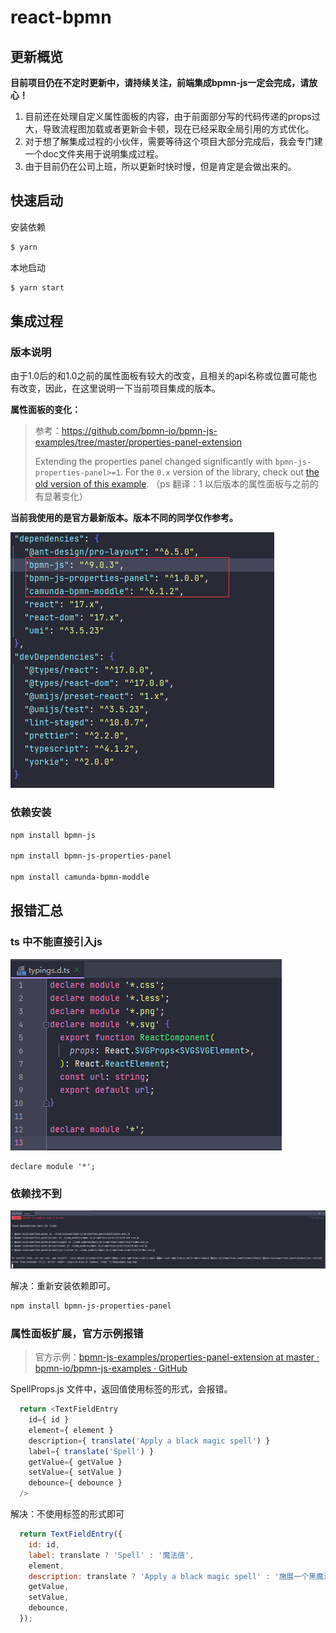 # react-bpmn

## 更新概览

**目前项目仍在不定时更新中，请持续关注，前端集成bpmn-js一定会完成，请放心！**

1. 目前还在处理自定义属性面板的内容，由于前面部分写的代码传递的props过大，导致流程图加载或者更新会卡顿，现在已经采取全局引用的方式优化。
2. 对于想了解集成过程的小伙伴，需要等待这个项目大部分完成后，我会专门建一个doc文件夹用于说明集成过程。
3. 由于目前仍在公司上班，所以更新时快时慢，但是肯定是会做出来的。

## 快速启动

安装依赖

```bash
$ yarn
```

本地启动

```bash
$ yarn start
```

## 集成过程

### 版本说明

由于1.0后的和1.0之前的属性面板有较大的改变，且相关的api名称或位置可能也有改变，因此，在这里说明一下当前项目集成的版本。

**属性面板的变化：**

> 参考：https://github.com/bpmn-io/bpmn-js-examples/tree/master/properties-panel-extension
>
> Extending the properties panel changed significantly with `bpmn-js-properties-panel>=1`. For the `0.x` version of the library, check out [the old version of this example](https://github.com/bpmn-io/bpmn-js-examples/tree/b20919ac2231abf3df45b9dc9a2561010009b4a2/properties-panel-extension). （ps 翻译：1 以后版本的属性面板与之前的有显著变化）

**当前我使用的是官方最新版本。版本不同的同学仅作参考。**

![image-20220424211024464](assets/image-20220424211024464.png)

### 依赖安装

```bash
npm install bpmn-js

npm install bpmn-js-properties-panel

npm install camunda-bpmn-moddle
```

## 报错汇总

### ts 中不能直接引入js 

![image-20220420230435136](assets/image-20220420230435136-16505400906921.png)

```
declare module '*';
```

### 依赖找不到

![image-20220421151013097](assets/image-20220421151013097.png)

解决：重新安装依赖即可。

```bash
npm install bpmn-js-properties-panel
```

### 属性面板扩展，官方示例报错

>官方示例：[bpmn-js-examples/properties-panel-extension at master · bpmn-io/bpmn-js-examples · GitHub](https://github.com/bpmn-io/bpmn-js-examples/tree/master/properties-panel-extension)

SpellProps.js 文件中，返回值使用标签的形式，会报错。

```js
  return <TextFieldEntry
    id={ id }
    element={ element }
    description={ translate('Apply a black magic spell') }
    label={ translate('Spell') }
    getValue={ getValue }
    setValue={ setValue }
    debounce={ debounce }
  />
```

解决：不使用标签的形式即可

```js
  return TextFieldEntry({
    id: id,
    label: translate ? 'Spell' : '魔法值',
    element,
    description: translate ? 'Apply a black magic spell' : '施展一个黑魔法',
    getValue,
    setValue,
    debounce,
  });
```







